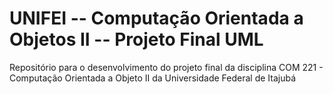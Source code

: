# UNIFEI -- Computação Orientada a Objetos II -- Projeto Final UML
Repositório para o desenvolvimento do projeto final da disciplina COM 221 - Computação Orientada a Objeto II da Universidade Federal de Itajubá
